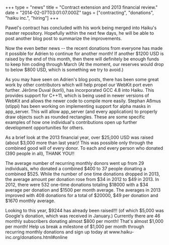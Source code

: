 +++
type = "news"
title = "Contract extension and 2013 financial review."
date = "2014-02-07T03:01:07.000Z"
tags = ["contracting", "donations", "haiku inc.", "hiring"]
+++

<p>
Pawel's contract has concluded with his work being merged into Haiku's master repository. Hopefully within the next few days, he will be able to post another blog post to summarize the improvements.
</p>

<p>
Now the even better news -- the recent donations from everyone has made it possible for Adrien to continue for another month! If another $1200 USD is raised by the end of this month, then there will definitely be enough funds to keep him coding through March (At the moment, our reserves would drop to below $800 USD, which is something we try to avoid.)
</p>
<!--break-->
<p>
As you may have seen on Adrien's blog posts, there has been some great work by other contributors which will help propel our WebKit port even further. Jérôme Duval (korli), has incorporated GCC 4.8 into Haiku. This provides support for C++11, which is being used in newer versions of WebKit and allows the newer code to compile more easily. Stephan Aßmus (stippi) has been working on implementing support for alpha masks in app_server. This will allow app_server (and every application) to properly draw objects such as rounded rectangles. These are some specific examples of how one individual's contributions open up further development opportunities for others.
</p>
<p>
As a brief look at the 2013 financial year, over $25,000 USD was raised (about $3,000 more than last year)! This was possible only through the combined good will of every donor. To each and every person who donated (390 people in all), THANK YOU!!
</p>
<p>
The average number of recurring monthly donors went up from 29 individuals, who donated a combined $400 to 37 people donating a combined $525. While the number of one time donations dropped in 2013, the average amount per donation rose from $34 in 2012 to $49 in 2013. In 2012, there were 532 one-time donations totaling $18000 with a $34 average per donation and $1500 per month average. The averages in 2013 improved with 408 donations for a total of $20000, $49 per donation and $1670 monthly average. 
</p>
<p>
Looking to this year, $9244 has already been raised!!! (of which $5,000 was Google's donation, which was received in January.) Currently there are 46 monthly subscribers donating almost $800 per month! That's almost $1,000 per month! Help us break a milestone of $1,000 per month through recurring monthly donations and sign up today at www.haiku-inc.org/donations.html#online
</p>